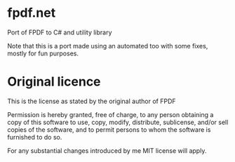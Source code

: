 fpdf.net
========

Port of FPDF to C# and utility library

Note that this is a port made using an automated too with some fixes, mostly for fun purposes.


Original licence
================

This is the license as stated by the original author of FPDF

Permission is hereby granted, free of charge, to any person obtaining a copy
of this software to use, copy, modify, distribute, sublicense, and/or sell
copies of the software, and to permit persons to whom the software is furnished
to do so.

For any substantial changes introduced by me MIT license will apply.

